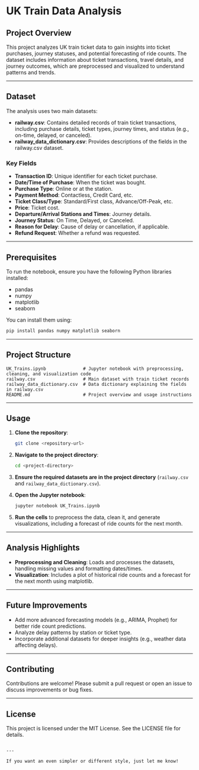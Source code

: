 # UK Train Data Analysis

## Project Overview
This project analyzes UK train ticket data to gain insights into ticket purchases, journey statuses, and potential forecasting of ride counts. The dataset includes information about ticket transactions, travel details, and journey outcomes, which are preprocessed and visualized to understand patterns and trends.

---

## Dataset
The analysis uses two main datasets:

- **railway.csv**: Contains detailed records of train ticket transactions, including purchase details, ticket types, journey times, and status (e.g., on-time, delayed, or canceled).
- **railway_data_dictionary.csv**: Provides descriptions of the fields in the railway.csv dataset.

### Key Fields
- **Transaction ID**: Unique identifier for each ticket purchase.
- **Date/Time of Purchase**: When the ticket was bought.
- **Purchase Type**: Online or at the station.
- **Payment Method**: Contactless, Credit Card, etc.
- **Ticket Class/Type**: Standard/First class, Advance/Off-Peak, etc.
- **Price**: Ticket cost.
- **Departure/Arrival Stations and Times**: Journey details.
- **Journey Status**: On Time, Delayed, or Canceled.
- **Reason for Delay**: Cause of delay or cancellation, if applicable.
- **Refund Request**: Whether a refund was requested.

---

## Prerequisites
To run the notebook, ensure you have the following Python libraries installed:

- pandas
- numpy
- matplotlib
- seaborn

You can install them using:

```bash
pip install pandas numpy matplotlib seaborn
````

---

## Project Structure

```
UK_Trains.ipynb              # Jupyter notebook with preprocessing, cleaning, and visualization code
railway.csv                  # Main dataset with train ticket records
railway_data_dictionary.csv  # Data dictionary explaining the fields in railway.csv
README.md                    # Project overview and usage instructions
```

---

## Usage

1. **Clone the repository**:

   ```bash
   git clone <repository-url>
   ```

2. **Navigate to the project directory**:

   ```bash
   cd <project-directory>
   ```

3. **Ensure the required datasets are in the project directory** (`railway.csv` and `railway_data_dictionary.csv`).

4. **Open the Jupyter notebook**:

   ```bash
   jupyter notebook UK_Trains.ipynb
   ```

5. **Run the cells** to preprocess the data, clean it, and generate visualizations, including a forecast of ride counts for the next month.

---

## Analysis Highlights

* **Preprocessing and Cleaning**: Loads and processes the datasets, handling missing values and formatting dates/times.
* **Visualization**: Includes a plot of historical ride counts and a forecast for the next month using matplotlib.

---

## Future Improvements

* Add more advanced forecasting models (e.g., ARIMA, Prophet) for better ride count predictions.
* Analyze delay patterns by station or ticket type.
* Incorporate additional datasets for deeper insights (e.g., weather data affecting delays).

---

## Contributing

Contributions are welcome! Please submit a pull request or open an issue to discuss improvements or bug fixes.

---

## License

This project is licensed under the MIT License. See the LICENSE file for details.

```

---

If you want an even simpler or different style, just let me know!
```
